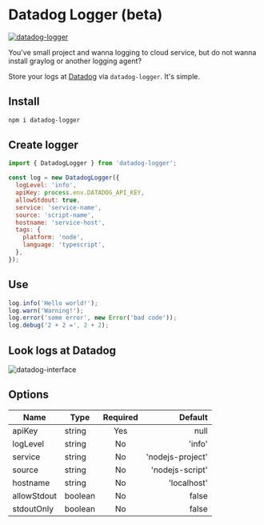 # Datadog Logger (beta)
[![datadog-logger](https://img.shields.io/npm/v/datadog-logger.svg?style=flat-square)](https://www.npmjs.com/package/datadog-logger/)

You've small project and wanna logging to cloud service, but do not wanna install graylog or another logging agent?

Store your logs at [Datadog](https://www.datadoghq.com/) via `datadog-logger`. It's simple.

## Install

```bash
npm i datadog-logger
```

## Create logger

```javascript
import { DatadogLogger } from 'datadog-logger';

const log = new DatadogLogger({
  logLevel: 'info',
  apiKey: process.env.DATADOG_API_KEY,
  allowStdout: true,
  service: 'service-name',
  source: 'script-name',
  hostname: 'service-host',
  tags: {
    platform: 'node',
    language: 'typescript',
  },
});
```

## Use

```javascript
log.info('Hello world!');
log.warn('Warning!');
log.error('some error', new Error('bad code'));
log.debug('2 + 2 =', 2 + 2);
```

## Look logs at Datadog

![datadog-interface](https://pp.userapi.com/c849532/v849532525/175e4b/0i0MTkqMlCQ.jpg)

## Options

| Name        | Type | Required | Default  |
| ------------- | ------------- | :-------------:| -----:|
| apiKey      | string | Yes | null |
| logLevel       | string | No  |  'info' |
| service |  string | No  |  'nodejs-project' |
| source |  string | No  |  'nodejs-script' |
| hostname |  string | No  |  'localhost' |
| allowStdout |  boolean | No  |  false |
| stdoutOnly |  boolean | No  |  false |
